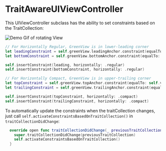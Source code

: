 # TraitAwareUIViewController

This UIViewController subclass has the ability to set constraints based on the TraitCollection:


![Demo Gif of rotating View](https://github.com/Lutzifer/TraitAwareUIViewController/raw/dev/Demo.gif)


```swift
// For Horizontally Regular, GreenView is in lower-leading corner
let leadingConstraint = self.greenView.leadingAnchor.constraint(equalTo: self.view.leadingAnchor)
let bottomConstraint = self.greenView.bottomAnchor.constraint(equalTo: self.view.bottomAnchor)

self.insertConstraint(leading, horizontally: .regular)
self.insertConstraint(bottomConstraint, horizontally: .regular)

// For Horizontally Compact, GreenView is in upper-trailing corner
let topConstraint = self.greenView.topAnchor.constraint(equalTo: self.view.topAnchor)
let trailingConstraint = self.greenView.trailingAnchor.constraint(equalTo: self.view.trailingAnchor)

self.insertConstraint(topConstraint, horizontally: .compact)
self.insertConstraint(trailingConstraint, horizontally: .compact)
```

To automatically update the constraints when the traitCollection changes, just call
`self.activateConstraintsBasedOnTraitCollection()` in `traitCollectionDidChange`:

```swift
  override open func traitCollectionDidChange(_ previousTraitCollection: UITraitCollection?) {
    super.traitCollectionDidChange(previousTraitCollection)
    self.activateConstraintsBasedOnTraitCollection()
  }
```
